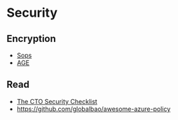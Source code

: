 # Security

## Encryption

* [Sops](./)
* [AGE](.)
  
## Read

- [The CTO Security Checklist](https://www.goldfiglabs.com/guide/saas-cto-security-checklist/)
- <https://github.com/globalbao/awesome-azure-policy>

